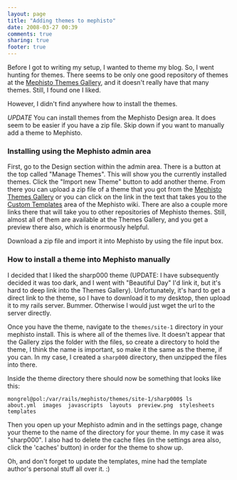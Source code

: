 ```yaml
---
layout: page
title: "Adding themes to mephisto"
date: 2008-03-27 00:39
comments: true
sharing: true
footer: true
---
```

Before I got to writing my setup, I wanted to theme my blog.  So, I went hunting for themes.  There seems to be only one good repository of themes at the [Mephisto Themes Gallery](http://mephisto-themes.nanorails.com/gallery), and it doesn't really have that many themes.  Still, I found one I liked.

However, I didn't find anywhere how to install the themes.  

*UPDATE* You can install themes from the Mephisto Design area.  It does seem to be easier if you have a zip file.  Skip down if you want to manually add a theme to Mephisto.
<!--more--> 
### Installing using the Mephisto admin area 

First, go to the Design section within the admin area.  There is a button at the top called "Manage Themes".  This will show you the currently installed themes.   Click the "Import new Theme" button to add another theme.  From there you can upload a zip file of a theme that you got from the [Mephisto Themes Gallery](http://mephisto-themes.nanorails.com/gallery) or you can click on the link in the text that takes you to the [Custom Templates](http://mephisto.stikipad.com/help/show/Custom+Templates) area of the Mephisto wiki.  There are also a couple more links there that will take you to other repositories of Mephisto themes.  Still, almost all of them are available at the Themes Gallery, and you get a preview there also, which is enormously helpful.

Download a zip file and import it into Mephisto by using the file input box.


### How to install a theme into Mephisto manually

I decided that I liked the sharp000 theme (UPDATE: I have subsequently decided it was too dark, and I went with "Beautiful Day" I'd link it, but it's hard to deep link into the Themes Gallery).  Unfortunately, it's hard to get a direct link to the theme, so I have to download it to my desktop, then upload it to my rails server.  Bummer.  Otherwise I would just wget the url to the server directly.

Once you have the theme, navigate to the `themes/site-1` directory in your mephisto install. This is where all of the themes live.  It doesn't appear that the Gallery zips the folder with the files, so create a directory to hold the theme, I think the name is important, so make it the same as the theme, if you can.  In my case, I created a `sharp000` directory, then unzipped the files into there.  

Inside the theme directory there should now be something that looks like this:

```
mongrel@pol:/var/rails/mephisto/themes/site-1/sharp000$ ls
about.yml  images  javascripts  layouts  preview.png  stylesheets  templates
```

Then you open up your Mephisto admin and in the settings page, change your theme to the name of the directory for your theme.  In my case it was "sharp000".  I also had to delete the cache files (in the settings area also, click the 'caches' button) in order for the theme to show up.

Oh, and don't forget to update the templates, mine had the template author's personal stuff all over it. :)
